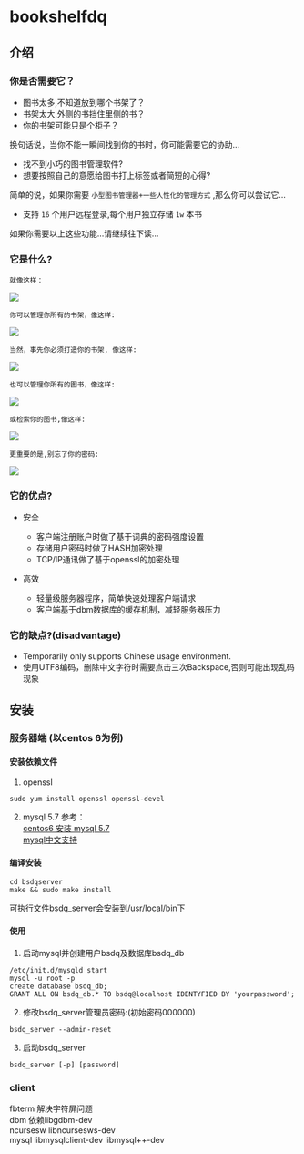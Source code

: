 # bookshelfdq

## 介绍
### 你是否需要它？ 
* 图书太多,不知道放到哪个书架了？
* 书架太大,外侧的书挡住里侧的书？
* 你的书架可能只是个柜子？

换句话说，当你不能一瞬间找到你的书时，你可能需要它的协助...
    
* 找不到小巧的图书管理软件?
* 想要按照自己的意愿给图书打上标签或者简短的心得?

简单的说，如果你需要 `小型图书管理器+一些人性化的管理方式` ,那么你可以尝试它...

* 支持 `16` 个用户远程登录,每个用户独立存储 `1w` 本书

如果你需要以上这些功能...请继续往下读...

### 它是什么?
    就像这样：
![](https://github.com/DaQuiTree/bookshelfdq/raw/master/PICS/manpage.png)

    你可以管理你所有的书架，像这样:
![](https://github.com/DaQuiTree/bookshelfdq/raw/master/PICS/shelfpage.png)

    当然，事先你必须打造你的书架, 像这样:
![](https://github.com/DaQuiTree/bookshelfdq/raw/master/PICS/buildpage.png)<br>

    也可以管理你所有的图书，像这样:
![](https://github.com/DaQuiTree/bookshelfdq/raw/master/PICS/bookpage.png)<br>

    或检索你的图书,像这样:
![](https://github.com/DaQuiTree/bookshelfdq/raw/master/PICS/seachpage.png)<br>

    更重要的是,别忘了你的密码:
![](https://github.com/DaQuiTree/bookshelfdq/raw/master/PICS/login.png)<br>

### 它的优点?
  * 安全
    * 客户端注册账户时做了基于词典的密码强度设置
    * 存储用户密码时做了HASH加密处理
    * TCP/IP通讯做了基于openssl的加密处理
  
  * 高效 
    * 轻量级服务器程序，简单快速处理客户端请求
    * 客户端基于dbm数据库的缓存机制，减轻服务器压力
    
### 它的缺点?(disadvantage)
  * Temporarily only supports Chinese usage environment.
  * 使用UTF8编码，删除中文字符时需要点击三次Backspace,否则可能出现乱码现象
 
## 安装

### 服务器端 (以centos 6为例)
  #### 安装依赖文件
  1. openssl
     
    sudo yum install openssl openssl-devel
    
  2. mysql 5.7 
    参考：<br>
    [centos6 安装 mysql 5.7](https://opensourcedbms.com/dbms/installing-mysql-5-7-on-centosredhatfedora/)    
    [mysql中文支持](https://blog.csdn.net/u012410733/article/details/61619656)
    
  #### 编译安装
    cd bsdqserver
    make && sudo make install 
   可执行文件bsdq_server会安装到/usr/local/bin下
   
 #### 使用
   1. 启动mysql并创建用户bsdq及数据库bsdq_db
      
    /etc/init.d/mysqld start
    mysql -u root -p
    create database bsdq_db;
    GRANT ALL ON bsdq_db.* TO bsdq@localhost IDENTYFIED BY 'yourpassword';
    
  2. 修改bsdq_server管理员密码:(初始密码000000)
  
    bsdq_server --admin-reset
    
  3. 启动bsdq_server
  
    bsdq_server [-p] [password]
   
### client
  fbterm 解决字符屏问题<br>
  dbm 依赖libgdbm-dev<br>
  ncursesw libncursesws-dev<br>
  mysql libmysqlclient-dev libmysql++-dev<br>
